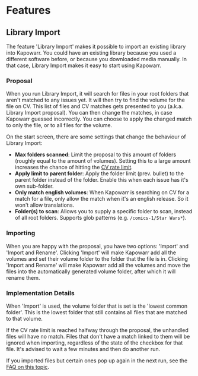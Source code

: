 # Features

## Library Import

The feature 'Library Import' makes it possible to import an existing library into Kapowarr. You could have an existing library because you used a different software before, or because you downloaded media manually. In that case, Library Import makes it easy to start using Kapowarr.

### Proposal

When you run Library Import, it will search for files in your root folders that aren't matched to any issues yet. It will then try to find the volume for the file on CV. This list of files and CV matches gets presented to you (a.k.a. Library Import proposal). You can then change the matches, in case Kapowarr guessed incorrectly. You can choose to apply the changed match to only the file, or to all files for the volume.

On the start screen, there are some settings that change the behaviour of Library Import:

- **Max folders scanned**: Limit the proposal to this amount of folders (roughly equal to the amount of volumes). Setting this to a large amount increases the chance of hitting the [CV rate limit](../other_docs/rate_limiting.md).
- **Apply limit to parent folder**: Apply the folder limit (prev. bullet) to the parent folder instead of the folder. Enable this when each issue has it's own sub-folder.
- **Only match english volumes**: When Kapowarr is searching on CV for a match for a file, only allow the match when it's an english release. So it won't allow translations.
- **Folder(s) to scan**: Allows you to supply a specific folder to scan, instead of all root folders. Supports glob patterns (e.g. `/comics-1/Star Wars*`).

### Importing

When you are happy with the proposal, you have two options: 'Import' and 'Import and Rename'. Clicking 'Import' will make Kapowarr add all the volumes and set their volume folder to the folder that the file is in. Clicking 'Import and Rename' will make Kapowarr add all the volumes and move the files into the automatically generated volume folder, after which it will rename them.

### Implementation Details

When 'Import' is used, the volume folder that is set is the 'lowest common folder'. This is the lowest folder that still contains all files that are matched to that volume.

If the CV rate limit is reached halfway through the proposal, the unhandled files will have no match. Files that don't have a match linked to them will be ignored when importing, regardless of the state of the checkbox for that file. It's advised to wait a few minutes and then do another run.

If you imported files but certain ones pop up again in the next run, see the [FAQ on this topic](../other_docs/faq.md#why-do-certain-files-pop-up-in-the-library-import-even-though-i-just-imported-them).

